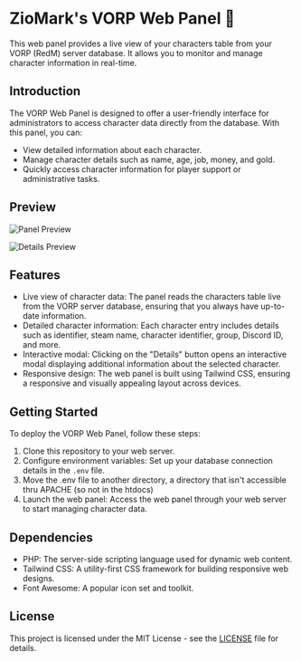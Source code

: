 # ZioMark's VORP Web Panel 🚀

This web panel provides a live view of your characters table from your VORP (RedM) server database. It allows you to monitor and manage character information in real-time.

## Introduction

The VORP Web Panel is designed to offer a user-friendly interface for administrators to access character data directly from the database. With this panel, you can:

- View detailed information about each character.
- Manage character details such as name, age, job, money, and gold.
- Quickly access character information for player support or administrative tasks.

## Preview
![Panel Preview](https://i.imgur.com/4J15QmT.png)

![Details Preview](https://i.imgur.com/obmH9D4.png)


## Features

- Live view of character data: The panel reads the characters table live from the VORP server database, ensuring that you always have up-to-date information.
- Detailed character information: Each character entry includes details such as identifier, steam name, character identifier, group, Discord ID, and more.
- Interactive modal: Clicking on the "Details" button opens an interactive modal displaying additional information about the selected character.
- Responsive design: The web panel is built using Tailwind CSS, ensuring a responsive and visually appealing layout across devices.

## Getting Started

To deploy the VORP Web Panel, follow these steps:

1. Clone this repository to your web server.
2. Configure environment variables: Set up your database connection details in the `.env` file.
3. Move the .env file to another directory, a directory that isn't accessible thru APACHE (so not in the htdocs)
4. Launch the web panel: Access the web panel through your web server to start managing character data.

## Dependencies

- PHP: The server-side scripting language used for dynamic web content.
- Tailwind CSS: A utility-first CSS framework for building responsive web designs.
- Font Awesome: A popular icon set and toolkit.

## License

This project is licensed under the MIT License - see the [LICENSE](https://github.com/ZioMark-s-HUB/zm_WebPanel/blob/main/LICENSE) file for details.
